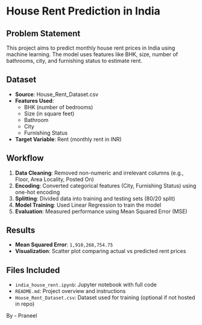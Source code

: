 # House Rent Prediction in India

## Problem Statement
This project aims to predict monthly house rent prices in India using machine learning. The model uses features like BHK, size, number of bathrooms, city, and furnishing status to estimate rent.

## Dataset
- **Source**: House_Rent_Dataset.csv
- **Features Used**:
  - BHK (number of bedrooms)
  - Size (in square feet)
  - Bathroom
  - City
  - Furnishing Status
- **Target Variable**: Rent (monthly rent in INR)

## Workflow
1. **Data Cleaning**: Removed non-numeric and irrelevant columns (e.g., Floor, Area Locality, Posted On)
2. **Encoding**: Converted categorical features (City, Furnishing Status) using one-hot encoding
3. **Splitting**: Divided data into training and testing sets (80/20 split)
4. **Model Training**: Used Linear Regression to train the model
5. **Evaluation**: Measured performance using Mean Squared Error (MSE)

## Results
- **Mean Squared Error**: `1,910,268,754.75`
- **Visualization**: Scatter plot comparing actual vs predicted rent prices

## Files Included
- `india_house_rent.ipynb`: Jupyter notebook with full code
- `README.md`: Project overview and instructions
- `House_Rent_Dataset.csv`: Dataset used for training (optional if not hosted in repo)

By - Praneel
